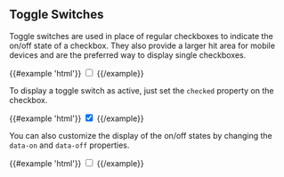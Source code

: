 ## Toggle Switches

Toggle switches are used in place of regular checkboxes to indicate the on/off state of a checkbox. They also provide a larger hit area for mobile devices and are the preferred way to display single checkboxes.

{{#example 'html'}}
<label class="toggle-switch">
  <input type="checkbox" />
  <span class="switch"></span>
  <span data-on="Yes" data-off="No"></span>
</label>
{{/example}}

To display a toggle switch as active, just set the `checked` property on the checkbox.

{{#example 'html'}}
<label class="toggle-switch">
  <input type="checkbox" checked />
  <span class="switch"></span>
  <span data-on="Yes" data-off="No"></span>
</label>
{{/example}}

You can also customize the display of the on/off states by changing the `data-on` and `data-off` properties.

{{#example 'html'}}
<label class="toggle-switch">
  <input type="checkbox" />
  <span class="switch"></span>
  <span data-on="Go" data-off="Stop"></span>
</label>
{{/example}}
